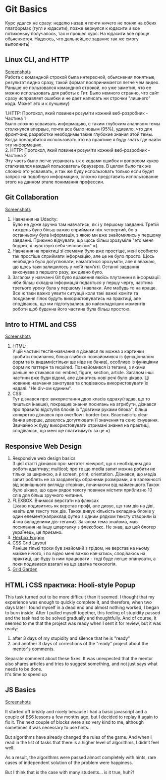 # Git Basics
Курс удался не сразу: неделю назад я почти ничего не понял на обеих платформах (гугл и юдасити), позже вернулся к юдасити и все потихоньку получалось, так и прошел курс. На юдасити все проще обьясняется. Надеюсь, что дальнейшее задание так же смогу выполнить)
## Linux CLI, and HTTP   
[Screenshots](https://github.com/IhorOzerov/kottans-frontend/tree/main/task_linux_cli)      
Работа с командной строкой была интересной, обьяснения понятные, результат видно сразу, такой формат воспринимается легче чем видео. Раньше не пользовался командной строкой, но уже заметил, что ее можно использовать для работы с Гит. Было немного странно, что сайт сразу исправляет ошибки и не дает написать ни строчки "лишнего" кода. Может это и к лучшему)

1.HTTP: Протокол, який повинен розуміти кожний веб-розробник - Частина 1  
Было сложно усваивать информацию, с таким глубоким анализом темы столкнулся впервые, почти все было новым (95%), удивило, что для фронт-энд разработки неободимы такие глубокие знания этой темы. Когда понадобится использовать это на практике я буду знать где найти эту информацию.  
2. HTTP: Протокол, який повинен розуміти кожний веб-розробник - Частина 2  
Эту часть было легче усваивать т.к с кодами ошибок и вопросом куков сталкивался каждый пользователь браузеров. В целом было так же сложно это усваивать, и так же буду использовать только если будет запрос на подобную информацию, сложно представить использование этого на данном этапе понимания профессии.    
## Git Collaboration  
[Screenshots](https://github.com/IhorOzerov/kottans-frontend/tree/main/task_git_collaboration)   
1. Навчання на Udacity:  
Було не дуже зручно там навчатись, як і у першому завданні. Третій тиждень було більш важко сприймати ніж четвертий, бо в останньому була інформація, з якою ми вже знайомились у першому завданні. Приємно відчувати, що щось більш зрозуміле "это меня бодрит, я чувствую себя человеком" =).   
2. Навчання на практиці зі схемами було вже простіше, мені особисто так простіше сприймати інформацію, але це не було просто. Щось необхідно було догуглювати, намагатися зрозуміти, але я вважаю, що щось таки залишилось у моїй пам'яті. Останні завдання виконував з першого разу, аж дивно було.  
3. Загалом у навчанні Git було враження якоїсь плутанини в інформації: ніби більш складна інформація подається у першу чергу, частина третього уроку була у першому і навпаки. Але мабудь то на краще.  
Все ж таки важко уявити ситуації коли такі важкі коміти та поєднання гілок будуть використовуватись на практиці, але сподіваюсь, що ми підготувались до найскладніших моментів роботи щоб буденна його частина була більш простою.  
## Intro to HTML and CSS  
[Screenshots](https://github.com/IhorOzerov/kottans-frontend/tree/main/task_html_css_intro)  
1. HTML:    
У цій частині тестів-навчання я дізнався як можна з картинки зробити посилання, більш глибоко познайомився із функціоналом форм та їх видами(стільки ще ніде не бачив), особливо із функціями форм як паттерн та required. Познайомився із тегами, з якими раніше не стикався як: embed, figure, section, article. Загалом інші частини вже буди відомі, але дізнатись нові речі було цікаво. Ці новиник навчання занотував та сподіваюсь використовувати їх надалі. "Не div-ом єдиним".  
2. CSS:    
Тут дізнався про: використання двох класів одраху(гадав, що то пишться інакше), покращив знання посилань на атрибути, дізнався про правило відступів блоків із "довгими руками блока", більш конкретно дізнався про overflow i border-box. Властивість clear бачив вперше, довелось догуглювати її значення та сенс існування.   
Звичайно ж буду використовувати отримані знання на практиці, сподіваюсь, що мені ще платитимуть за це =)  
## Responsive Web Design 
1. Responsive web design basics  
З цієї статті дізнався про: метатег viewport, що є необхідним для роботи адаптиву; multicol; про те що media запит можна робити не тільки за шириною, а й screen, print, orientation. Дізнався, що медіа запит роблять не за заздалегідь обраними розмірами, а в залежності від зовнішнього вигляду сторінки, починаючи від найменшого.Також було цікаво, що один рядок тексту повинен містити приблизно 10 слів для більш зручного читання.
2. FLEXBOX. Вчимося верстати на флексах  
Цікаво подивитись як верстає профі, але дивує, що там дів на діві, навіть для тексту теж дів. Також дивує кількість вкладень блоків у один елемент(наприклад футер з одним рядком тексту створили із 4-ма вкладеними дів-тегами). Загалом тема знайома, мав посилання на іншу шпаргалку з флексбокс. Не знав, що цей блогер українець, це приємно.
3. [Flexbox Froggy](https://github.com/IhorOzerov/kottans-frontend/blob/main/task_responsive_web_design/froggy.png)  
4. CSS Grid Layout   
Раніше тількі трохи був знайомий з грідом, не верстав на ньому майже нічого, і по відео мені важко навчатись, сподіваюсь на практиці, ще буду із ним працювати - тоді буде легше опанувати, а поки подивився взагалі на що здатна технологія.  
5. [Grid Garden](https://github.com/IhorOzerov/kottans-frontend/blob/main/task_responsive_web_design/garden.png)
## HTML і CSS практика: Hooli-style Popup  
This task turned out to be more difficult than it seemed. I thought that my experience was enough to quickly complete it, and therefore, when two days later I found myself in a dead end and almost nothing worked, I began to burn inside. After I pulled myself together, this feeling of stupidity passed and the task had to be solved gradually and thoughtfully. And of course, it seemed to me that the project was ready when I sent it for review, but it was ready:
1) after 3 days of my stupidity and silence that he is "ready"
2) and another 3 days of corrections of the "ready" project about the mentor's comments.  

Separate comment about these fixes. It was unexpected that the mentor also shares articles and tries to suggest something, and not just says what needs to be done.  
It's time to speed up  
## JS Basics  
[Screenshots](https://github.com/IhorOzerov/kottans-frontend/tree/main/task_js_basics)  
<p>It started off briskly and nicely because I had a basic javascript and a couple of ES6 lessons a few months ago, but I decided to replay it again to fix it. The next couple of blocks were also very kind to me, although sometimes it was necessary to use hints.</p>
<p>But algorithms have already changed the rules of the game. And when I read in the list of tasks that there is a higher level of algorithms, I didn’t feel well.  </p>
<p>As a result, the algorithms were passed almost completely with hints, rare cases of independent solution of the problem were happiness.  </p>
<p>But I think that is the case with many students... is it true, huh?!</p> 

